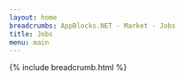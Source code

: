 ```yaml
---
layout: home 
breadcrumbs: AppBlocks.NET - Market - Jobs
title: Jobs
menu: main
---
```

{% include breadcrumb.html %}